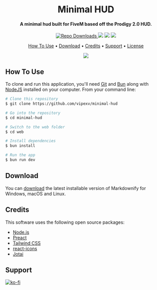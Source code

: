 
<h1 align="center">
  Minimal HUD
  <br>
</h1>

<h4 align="center">A minimal hud built for FiveM based off the Prodigy 2.0 HUD.</h4>

<p align="center">
  <a href="https://badge.fury.io/js/electron-markdownify">
    <img src="https://img.shields.io/github/downloads/vipexv/minimal-hud/total?logo=github"
         alt="Repo Downloads">
  </a>
  <a><img src="https://img.shields.io/github/downloads/vipexv/minimal-hud/latest/total?logo=github"></a>
  <a> <img src="https://img.shields.io/github/contributors/vipexv/minimal-hud?logo=github"></a>
  <a> <img src="https://img.shields.io/github/v/release/vipexv/minimal-hud?logo=github"></a>
</p>

<p align="center">
  <a href="#how-to-use">How To Use</a> •
  <a href="#download">Download</a> •
  <a href="#credits">Credits</a> •
  <a href="#support">Support</a> •
  <a href="https://github.com/vipexv/minimal-hud/blob/main/LICENSE">License</a>
</p>

<p align="center">
 <img src="https://github.com/user-attachments/assets/dc180d43-97f6-46f2-a61f-58d9104a34f5">
</p>

## How To Use

To clone and run this application, you'll need [Git](https://git-scm.com) and [Bun](https://bun.sh/) along with [NodeJS](https://nodejs.org/en) installed on your computer. From your command line:

```bash
# Clone this repository
$ git clone https://github.com/vipexv/minimal-hud

# Go into the repository
$ cd minimal-hud

# Switch to the web folder
$ cd web

# Install dependencies
$ bun install

# Run the app
$ bun run dev
```

## Download

You can [download](https://github.com/vipexv/minimal-hud/releases/latest) the latest installable version of Markdownify for Windows, macOS and Linux.

## Credits

This software uses the following open source packages:

- [Node.js](https://nodejs.org/)
- [Preact](https://preactjs.com/)
- [Tailwind CSS](https://tailwindcss.com/)
- [react-icons](https://react-icons.github.io/react-icons/)
- [Jotai](https://jotai.org/)

## Support

[![ko-fi](https://ko-fi.com/img/githubbutton_sm.svg)](https://ko-fi.com/A0A1UDRSE)
